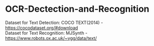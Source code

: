 # OCR-Dectection-and-Recognition
Dataset for Text Detection: COCO TEXT(2014) - https://cocodataset.org/#download  
Dataset for Text Recognition: MJSynth - https://www.robots.ox.ac.uk/~vgg/data/text/
